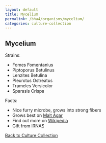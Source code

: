 ```yaml
---
layout: default
title: Mycelium
permalink: /bha4/organisms/mycelium/
categories: culture-collection
---
```


## Mycelium

Strains:

* Fomes Fomentanius
* Piptoporus Betulinus
* Lenzites Betulina
* Pleurotus Ostreatus
* Trameles Versicolor
* Sparasis Crispa

Facts:

* Nice furry microbe, grows into strong fibers
* Grows best on [Malt Agar](/bha4/cultivation-media/malt-agar/)
* Find out more on [Wikipedia](https://en.wikipedia.org/wiki/Mycelium)
* Gift from IRNAS

[Back to Culture Collection](/bha4/organisms/)